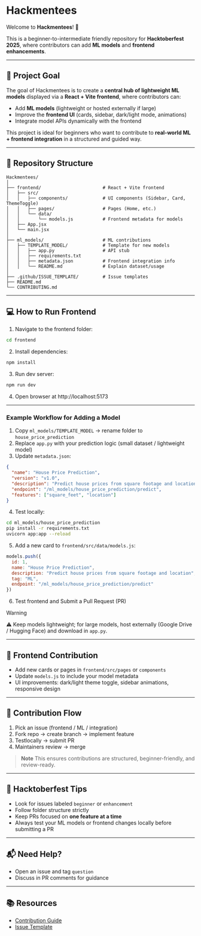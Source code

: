 # Hackmentees

Welcome to **Hackmentees**! 🎉

This is a beginner-to-intermediate friendly repository for **Hacktoberfest 2025**, where contributors can add **ML models** and **frontend enhancements**.  

---

## 🚀 Project Goal

The goal of Hackmentees is to create a **central hub of lightweight ML models** displayed via a **React + Vite frontend**, where contributors can:

- Add **ML models** (lightweight or hosted externally if large)  
- Improve the **frontend UI** (cards, sidebar, dark/light mode, animations)  
- Integrate model APIs dynamically with the frontend  

This project is ideal for beginners who want to contribute to **real-world ML + frontend integration** in a structured and guided way.

---

## 📂 Repository Structure

```text
Hackmentees/
│
├── frontend/                       # React + Vite frontend
│   ├── src/
│   │   ├── components/             # UI components (Sidebar, Card, ThemeToggle)
│   │   ├── pages/                  # Pages (Home, etc.)
│   │   └── data/
│   │       └── models.js           # Frontend metadata for models
│   ├── App.jsx
│   └── main.jsx
│
├── ml_models/                      # ML contributions
│   ├── TEMPLATE_MODEL/             # Template for new models
│   │   ├── app.py                  # API stub
│   │   ├── requirements.txt
│   │   ├── metadata.json           # Frontend integration info
│   │   └── README.md               # Explain dataset/usage
│
├── .github/ISSUE_TEMPLATE/         # Issue templates
├── README.md
└── CONTRIBUTING.md
```
___

## 💻 How to Run Frontend
1. Navigate to the frontend folder:
```bash
cd frontend
```
2. Install dependencies:
```bash
npm install
```
3. Run dev server:
```bash
npm run dev
```
4. Open browser at http://localhost:5173
___

### Example Workflow for Adding a Model

1. Copy `ml_models/TEMPLATE_MODEL` → rename folder to `house_price_prediction`
2. Replace `app.py` with your prediction logic (small dataset / lightweight model)
3. Update `metadata.json`:

```json
{
  "name": "House Price Prediction",
  "version": "v1.0",
  "description": "Predict house prices from square footage and location",
  "endpoint": "/ml_models/house_price_prediction/predict",
  "features": ["square_feet", "location"]
}
```
4. Test locally:
```bash
cd ml_models/house_price_prediction
pip install -r requirements.txt
uvicorn app:app --reload
```
5. Add a new card to `frontend/src/data/models.js`:
```js
models.push({
  id: 1,
  name: "House Price Prediction",
  description: "Predict house prices from square footage and location",
  tag: "ML",
  endpoint: "/ml_models/house_price_prediction/predict"
})
```
6. Test frontend and Submit a Pull Request (PR)
>[!WARNING]  
>⚠️ Keep models lightweight; for large models, host externally (Google Drive / Hugging Face) and download in `app.py`.

___

## 🎨 Frontend Contribution
- Add new cards or pages in `frontend/src/pages` or `components`
- Update `models.js` to include your model metadata
- UI improvements: dark/light theme toggle, sidebar animations, responsive design

___

## 📝 Contribution Flow
1. Pick an issue (frontend / ML / integration)
2. Fork repo → create branch → implement feature
3. Testlocally → submit PR
4. Maintainers review → merge
>**Note**
>This ensures contributions are structured, beginner-friendly, and review-ready.
___
## 🙌 Hacktoberfest Tips
- Look for issues labeled `beginner` or `enhancement`  
- Follow folder structure strictly  
- Keep PRs focused on **one feature at a time**
- Always test your ML models or frontend changes locally before submitting a PR
___
## 📬 Need Help?
- Open an issue and tag `question`  
- Discuss in PR comments for guidance
___
## 📚 Resources
- [Contribution Guide](CONTRIBUTING.md)  
- [Issue Template](.github/ISSUE_TEMPLATE/add-new-model-or-frontend-feature.md)
